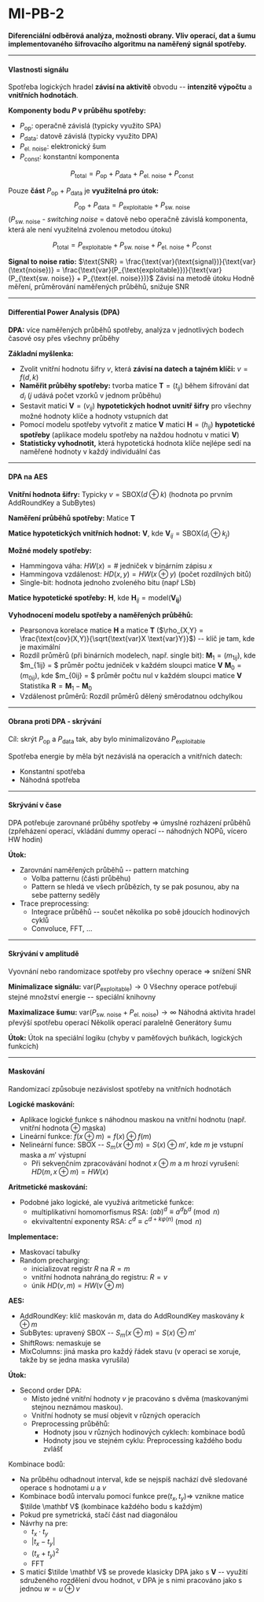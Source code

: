 # MI-PB-2
**Diferenciální odběrová analýza, možnosti obrany. Vliv operací, dat a šumu implementovaného šifrovacího algoritmu na naměřený signál spotřeby.**

---

#### Vlastnosti signálu

Spotřeba logických hradel **závisí na aktivitě** obvodu -- **intenzitě výpočtu** a **vnitřních hodnotách**.

**Komponenty bodu $P$ v průběhu spotřeby:**
* $P_{\text{op}}$: operačně závislá (typicky využito SPA)
* $P_{\text{data}}$: datově závislá (typicky využito DPA)
* $P_{\text{el. noise}}$: elektronický šum
* $P_{\text{const}}$: konstantní komponenta

$$
P_{\text{total}} = P_{\text{op}} + P_{\text{data}} + P_{\text{el. noise}} + P_{\text{const}}
$$

Pouze **část** $P_{\text{op}} + P_{\text{data}}$ je **využitelná pro útok:**
$$
P_{\text{op}} + P_{\text{data}} = P_{\text{exploitable}} + P_{\text{sw. noise}}
$$
($P_{\text{sw. noise}}$ - *switching noise* = datově nebo operačně závislá komponenta, která ale není využitelná zvolenou metodou útoku)

$$
P_{\text{total}} = P_{\text{exploitable}} + P_{\text{sw. noise}} + P_{\text{el. noise}} + P_{\text{const}}
$$

**Signal to noise ratio:** 
$\text{SNR} = \frac{\text{var}(\text{signal})}{\text{var}(\text{noise})} = \frac{\text{var}(P_{\text{exploitable}})}{\text{var}(P_{\text{sw. noise}} + P_{\text{el. noise}})}$
Závisí na metodě útoku
Hodně měření, průměrování naměřených průběhů, snižuje $\text{SNR}$

---

#### Differential Power Analysis (DPA)

**DPA:** více naměřených průběhů spotřeby, analýza v jednotlivých bodech časové osy přes všechny průběhy

**Základní myšlenka:**
* Zvolit vnitřní hodnotu šifry $v$, která **závisí na datech a tajném klíči:** $v = f(d,k)$
* **Naměřit průběhy spotřeby:** tvorba matice  $\mathbf T = (t_{ij})$ během šifrování dat $d_i$ ($j$ udává počet vzorků v jednom průběhu)
* Sestavit matici $\mathbf V = (v_{ij})$ **hypotetických hodnot uvnitř šifry** pro všechny možné hodnoty klíče a hodnoty vstupních dat
* Pomocí modelu spotřeby vytvořit z matice $\mathbf V$ matici $\mathbf H = (h_{ij})$ **hypotetické spotřeby** (aplikace modelu spotřeby na naždou hodnotu v matici $\mathbf V$)
* **Statisticky vyhodnotit,** která hypotetická hodnota klíče nejlépe sedí na naměřené hodnoty v každý individuální čas

--- 

#### DPA na AES

**Vnitřní hodnota šifry:** 
Typicky $v = \text{SBOX}(d \oplus k)$ (hodnota po prvním AddRoundKey a SubBytes)

**Naměření průběhů spotřeby:** 
Matice $\mathbf T$

**Matice hypotetických vnitřních hodnot:** 
$\mathbf V$, kde $\mathbf V_{ij} = \text{SBOX}(d_i \oplus k_j)$

**Možné modely spotřeby:** 
* Hammingova váha: $HW(x) = \# \text{ jedniček v binárním zápisu } x$
* Hammingova vzdálenost: $HD(x,y) = HW(x \oplus y)$ (počet rozdílných bitů)
* Single-bit: hodnota jednoho zvoleného bitu (např LSb)

**Matice hypotetické spotřeby:**
$\mathbf H$, kde $\mathbf H_{ij} = \text{model}(\mathbf {V_{ij}})$

**Vyhodnocení modelu spotřeby a naměřených průběhů:**
* Pearsonova korelace matice $\mathbf H$ a matice $\mathbf T$ ($\rho_{X,Y} = \frac{\text{cov}(X,Y)}{\sqrt{\text{var}X \text{var}Y}}$) -- klíč je tam, kde je maximální
* Rozdíl průměrů (při binárních modelech, např. single bit): 
$\mathbf M_1 = (m_{1ij})$, kde $m_{1ij} = $ průměr počtu jedniček v každém sloupci matice $\mathbf V$
$\mathbf M_0 = (m_{0ij})$, kde $m_{0ij} = $ průměr počtu nul v každém sloupci matice $\mathbf V$
Statistika $\mathbf R = \mathbf M_1 - \mathbf M_0$
* Vzdálenost průměrů: Rozdíl průměrů dělený směrodatnou odchylkou

---

#### Obrana proti DPA - skrývání
Cíl: skrýt $P_{\text{op}}$ a $P_{\text{data}}$ tak, aby bylo minimalizováno $P_{\text{exploitable}}$

Spotřeba energie by měla být nezávislá na operacích a vnitřních datech:
* Konstantní spotřeba
* Náhodná spotřeba

---

#### Skrývání v čase
DPA potřebuje zarovnané průběhy spotřeby $\Rightarrow$ úmyslné rozházení průběhů (zpřeházení operací, vkládání dummy operací -- náhodných NOPů, vícero HW hodin)

**Útok:** 
* Zarovnání naměřených průběhů -- pattern matching
    * Volba patternu (části průběhu)
    * Pattern se hledá ve všech průbězích, ty se pak posunou, aby na sebe patterny seděly
* Trace preprocessing:
    * Integrace průběhů -- součet několika po sobě jdoucích hodinových cyklů
    * Convoluce, FFT, ...
---

#### Skrývání v amplitudě

Vyovnání nebo randomizace spotřeby pro všechny operace $\Rightarrow$ snížení $\text{SNR}$

**Minimalizace signálu:** 
$\text{var}(P_{\text{exploitable}}) \rightarrow 0$
Všechny operace potřebují stejné množství energie -- speciální knihovny

**Maximalizace šumu:** 
$\text{var}(P_{\text{sw. noise}} + P_{\text{el. noise}}) \rightarrow \infty$
Náhodná aktivita hradel převýší spotřebu operací
Několik operací paralelně
Generátory šumu

**Útok:**
Útok na speciální logiku (chyby v paměťových buňkách, logických funkcích)

---

#### Maskování
Randomizací způsobuje nezávislost spotřeby na vnitřních hodnotách

**Logické maskování:**
* Aplikace logické funkce s náhodnou maskou na vnitřní hodnotu (např. vnitřní hodnota $\oplus$ maska)
* Lineární funkce: $f(x \oplus m) = f(x) \oplus f(m)$
* Nelineární funce: SBOX -- $S_m(x \oplus m) = S(x) \oplus m'$, kde $m$ je vstupní maska a $m'$ výstupní
    * Při sekvenčním zpracovávání hodnot $x \oplus m$ a $m$ hrozí vyrušení: $HD(m, x \oplus m) = HW(x)$


**Aritmetické maskování:**
* Podobné jako logické, ale využívá aritmetické funkce:
    * multiplikativní homomorfismus RSA: $(ab)^d \equiv a^db^d \pmod n$
    * ekvivaltentní exponenty RSA: $c^d \equiv c^{d + k\varphi(n)} \pmod n$

**Implementace:**
* Maskovací tabulky
* Random precharging:
    * inicializovat registr $R$ na $R=m$
    * vnitřní hodnota nahrána do registru: $R = v$
    * únik $HD(v,m) = HW(v \oplus m)$

**AES:**
* AddRoundKey: klíč maskován $m$, data do AddRoundKey maskovány $k\oplus m$
* SubBytes: upravený SBOX -- $S_m(x \oplus m) = S(x) \oplus m'$
* ShiftRows: nemaskuje se
* MixColumns: jiná maska pro každý řádek stavu (v operaci se xoruje, takže by se jedna maska vyrušila)

**Útok:**
* Second order DPA: 
    * Místo jedné vnitřní hodnoty $v$ je pracováno s dvěma (maskovanými stejnou neznámou maskou).
    * Vnitřní hodnoty se musí objevit v různých operacích
    * Preprocessing průběhů:
        * Hodnoty jsou v různých hodinových cyklech: kombinace bodů
        * Hodnoty jsou ve stejném cyklu: Preprocessing každého bodu zvlášť

Kombinace bodů:
* Na průběhu odhadnout interval, kde se nejspíš nachází dvě sledované operace s hodnotami $u$ a $v$
* Kombinace bodů intervalu pomocí funkce $\text{pre}(t_x, t_y) \Rightarrow$ vznikne matice $\tilde \mathbf V$ (kombinace každého bodu s každým)
* Pokud $\text{pre}$ symetrická, stačí část nad diagonálou
* Návrhy na $\text{pre}$:
    * $t_x \cdot t_y$
    * $|t_x - t_y|$
    * $(t_x + t_y)^2$
    * FFT
* S maticí $\tilde \mathbf V$ se provede klasicky DPA jako s $\mathbf V$ -- využití sdruženého rozdělení dvou hodnot, v DPA je s nimi pracováno jako s jednou $w = u \oplus v$